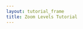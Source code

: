 ```yaml
---
layout: tutorial_frame
title: Zoom Levels Tutorial
---
```

<script>

	var map = L.map('map', {
		minZoom: 0,
		maxZoom: 1,
		zoomSnap: 0.25,
		dragging: false
	});

	var cartodbAttribution = '&copy; <a href="https://www.openstreetmap.org/copyright">OpenStreetMap</a> contributors, &copy; <a href="https://carto.com/attribution">CARTO</a>';

	var positron = L.tileLayer('https://{s}.basemaps.cartocdn.com/light_all/{z}/{x}/{y}.png', {
		attribution: cartodbAttribution
	}).addTo(map);

	function zoomCycle(){
		map.setZoom(0);
		timeouts = [];
		timeouts.push(setTimeout(function(){ map.setZoom(0.25); },  1000));
		timeouts.push(setTimeout(function(){ map.setZoom(0.50); },  2000));
		timeouts.push(setTimeout(function(){ map.setZoom(0.75); },  3000));
		timeouts.push(setTimeout(function(){ map.setZoom(1);    },  4000));
		timeouts.push(setTimeout(function(){ map.setZoom(0.75); },  5000));
		timeouts.push(setTimeout(function(){ map.setZoom(0.50); },  6000));
		timeouts.push(setTimeout(function(){ map.setZoom(0.25); },  7000));
	}
	zoomCycle();

	var zoomingInterval = setInterval(zoomCycle, 8000);

	var ZoomViewer = L.Control.extend({
		onAdd: function(){

			var container= L.DomUtil.create('div');
			var gauge = L.DomUtil.create('div');
			container.style.width = '200px';
			container.style.background = 'rgba(255,255,255,0.5)';
			container.style.textAlign = 'left';
			map.on('zoomstart zoom zoomend', function(ev){
				gauge.innerHTML = 'Zoom level: ' + map.getZoom();
			})
			container.appendChild(gauge);

			return container;
		}
	});

	(new ZoomViewer).addTo(map);

	map.setView([0, 0], 0);
</script>
